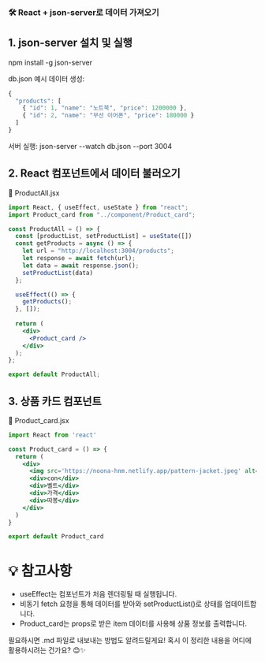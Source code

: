 ### 🛠 React + json-server로 데이터 가져오기
## 1. json-server 설치 및 실행

npm install -g json-server


db.json 예시 데이터 생성:
```jsx
{
  "products": [
    { "id": 1, "name": "노트북", "price": 1200000 },
    { "id": 2, "name": "무선 이어폰", "price": 180000 }
  ]
}
```

서버 실행:
json-server --watch db.json --port 3004

## 2. React 컴포넌트에서 데이터 불러오기
📂 ProductAll.jsx
```jsx
import React, { useEffect, useState } from "react";
import Product_card from "../component/Product_card";

const ProductAll = () => {
  const [productList, setProductList] = useState([])
  const getProducts = async () => {
    let url = "http://localhost:3004/products";
    let response = await fetch(url);
    let data = await response.json();
    setProductList(data)
  };

  useEffect(() => {
    getProducts();
  }, []);
  
  return (
    <div>
      <Product_card />
    </div>
  );
};

export default ProductAll;

```
## 3. 상품 카드 컴포넌트
📂 Product_card.jsx
```jsx
import React from 'react'

const Product_card = () => {
  return (
    <div>
      <img src='https://noona-hnm.netlify.app/pattern-jacket.jpeg' alt='#'/>
      <div>con</div>
      <div>벨트</div>
      <div>가격</div>
      <div>따봉</div>
    </div>
  )
}

export default Product_card
```


# 💡 참고사항
- useEffect는 컴포넌트가 처음 렌더링될 때 실행됩니다.
- 비동기 fetch 요청을 통해 데이터를 받아와 setProductList()로 상태를 업데이트합니다.
- Product_card는 props로 받은 item 데이터를 사용해 상품 정보를 출력합니다.

필요하시면 .md 파일로 내보내는 방법도 알려드릴게요! 혹시 이 정리한 내용을 어디에 활용하시려는 건가요? 😊✨
